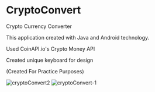# CryptoConvert
Crypto Currency Converter

This application created with Java and Android technology. 

Used CoinAPI.io's Crypto Money API

Created unique keyboard for design

(Created For Practice Purposes)

![cryptoConvert2](https://github.com/yasinatagun/CryptoConvert/assets/4943407/829f5c6b-8771-486f-8e91-2e1d0b50dd30)
![cryptoConvert-1](https://github.com/yasinatagun/CryptoConvert/assets/4943407/105c8b49-2686-4bd3-a583-00c472d2ede8)
